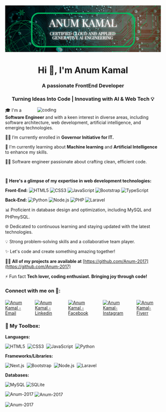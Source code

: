 ![logo](https://github.com/Anum-2017/Anum-2017/blob/main/LinkedIn%20Banner.png) 

<h1 align="center">Hi 👋, I'm Anum Kamal</h1>
<h3 align="center">A passionate FrontEnd Developer</h3>
<h3 align="center">Turning Ideas Into Code | Innovating with AI & Web Tech 💡</h3>

<img align="right" alt="coding" width="400" src="https://media.tenor.com/S59bPkT0pqcAAAAC/programming.gif">

🎓 I'm a **Software Engineer** and with a keen interest in diverse areas, including software architecture, web development, artificial intelligence, and emerging technologies.

👨‍🎓 I’m currently enrolled in **Governor Initiative for IT.**

🌱 I'm currently learning about **Machine learning** and **Artificial Intelligence** to enhance my skills.

👨‍💻 Software engineer passionate about crafting clean, efficient code.

<br>

**🌟 Here's a glimpse of my expertise in web development technologies:**

<p><strong>Front-End:</strong> 
 
  <img src="https://img.shields.io/badge/HTML5-E34F26?style=flat&logo=html5&logoColor=white" alt="HTML5">
  <img src="https://img.shields.io/badge/CSS3-1572B6?style=flat&logo=css3&logoColor=white" alt="CSS3">
  <img src="https://img.shields.io/badge/JavaScript-F7DF1E?style=flat&logo=javascript&logoColor=black" alt="JavaScript">
  <img src="https://img.shields.io/badge/Bootstrap-563D7C?style=flat&logo=bootstrap&logoColor=white" alt="Bootstrap">
  <img src="https://img.shields.io/badge/TypeScript-3178C6?style=flat&logo=typescript&logoColor=white" alt="TypeScript">
  
</p>

<p><strong>Back-End:</strong> 
 
  <img src="https://img.shields.io/badge/Python-3776AB?style=flat&logo=python&logoColor=white" alt="Python">
  <img src="https://img.shields.io/badge/Node.js-339933?style=flat&logo=nodedotjs&logoColor=white" alt="Node.js">
  <img src="https://img.shields.io/badge/PHP-777BB4?style=flat&logo=php&logoColor=white" alt="PHP">
  <img src="https://img.shields.io/badge/Laravel-F9322C?style=flat&logo=laravel&logoColor=white" alt="Laravel">
  
</p>




📊 Proficient in database design and optimization, including MySQL and PHPmySQL.

🌐 Dedicated to continuous learning and staying updated with the latest technologies.

💡 Strong problem-solving skills and a collaborative team player.

✨ Let's code and create something amazing together!

👨‍💻 **All of my projects are available at** [https://github.com/Anum-2017](https://github.com/Anum-2017) 

⚡ Fun fact **Tech lover, coding enthusiast. Bringing joy through code!**


### Connect with me on 🤝: 

<div class="icons-social" style="display: flex; justify-content: center; gap: 15px; margin-top: 20px;">
  <a href="mailto:anumriz2017@gmail.com" target="_blank">
    <img src="https://img.shields.io/badge/-Email-0D1117?style=for-the-badge&logo=protonmail&logoColor=F0DB4F" alt="Anum Kamal - Email">
  </a>
  <a href="https://www.linkedin.com/in/anum-kamal-442b2022b" target="_blank">
    <img src="https://img.shields.io/badge/Linkedin-0D1117?style=for-the-badge&logo=linkedin&logoColor=F0DB4F" alt="Anum Kamal - Linkedin">
  </a>
  <a href="https://www.facebook.com/anum.kamal" target="_blank">
    <img src="https://img.shields.io/badge/Facebook-0D1117?style=for-the-badge&logo=Facebook&logoColor=F0DB4F" alt="Anum Kamal - Facebook">
  </a>
  <a href="https://www.instagram.com/anum_kamal" target="_blank">
    <img src="https://img.shields.io/badge/Instagram-0D1117?style=for-the-badge&logo=instagram&logoColor=F0DB4F" alt="Anum Kamal-Instagram">
  </a>
  <a href="https://www.fiverr.com/anumkamal753" target="_blank">
    <img src="https://img.shields.io/badge/Fiverr-0D1117?style=for-the-badge&logo=fiverr&logoColor=F0DB4F" alt="Anum Kamal-Fiverr">
  </a>
</div>

  
  ### 🧰 My Toolbox:

**Languages:**  

![HTML5](https://img.shields.io/badge/HTML5-E34F26?style=flat&logo=html5&logoColor=white)&nbsp;
![CSS3](https://img.shields.io/badge/CSS3-1572B6?style=flat&logo=css3&logoColor=white)&nbsp;
![JavaScript](https://img.shields.io/badge/JavaScript-F7DF1E?style=flat&logo=javascript&logoColor=black)&nbsp;
![Python](https://img.shields.io/badge/Python-3776AB?style=flat&logo=python&logoColor=white)

**Frameworks/Libraries:**  

![Next.js](https://img.shields.io/badge/Next.js-000000?style=flat&logo=next.js&logoColor=white)&nbsp;
![Bootstrap](https://img.shields.io/badge/Bootstrap-563D7C?style=flat&logo=bootstrap&logoColor=white)&nbsp;
![Node.js](https://img.shields.io/badge/Node.js-339933?style=flat&logo=nodedotjs&logoColor=white)&nbsp;
![Laravel](https://img.shields.io/badge/Laravel-F9322C?style=flat&logo=laravel&logoColor=white)

**Databases:**

![MySQL](https://img.shields.io/badge/MySQL-005C84?style=flat&logo=mysql&logoColor=white)
![SQLite](https://img.shields.io/badge/SQLite-003B57?style=flat&logo=sqlite&logoColor=white)  

<p><img align="left" src="https://github-readme-stats.vercel.app/api/top-langs?username=Anum-2017&show_icons=true&locale=en&layout=compact" alt="Anum-2017" /></p>
  
<p>&nbsp;<img align="center" src="https://github-readme-stats.vercel.app/api?username=Anum-2017&show_icons=true&locale=en" alt="Anum-2017" /></p>

<p><img align="center" src="https://github-readme-streak-stats.herokuapp.com/?user=Anum-2017&" alt="Anum-2017" /></p>
